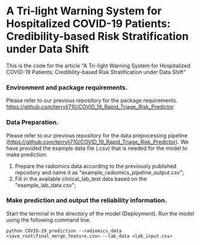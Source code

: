 # A Tri-light Warning System for Hospitalized COVID-19 Patients: Credibility-based Risk Stratification under Data Shift

This is the code for the article "A Tri-light Warning System for Hospitalized COVID-19 Patients: Credibility-based Risk Stratification under Data Shift"

### Environment and package requirements. 
Please refer to our previous repository for the package requirements. https://github.com/terryli710/COVID_19_Rapid_Triage_Risk_Predictor

### Data Preparation. 
Please refer to our previous repository for the data prepocessing pipeline (https://github.com/terryli710/COVID_19_Rapid_Triage_Risk_Predictor). We have provided the example data file (.csv) that is needed for the model to make prediction. 
1) Prepare the radiomics data according to the previously published repository and name it as "example_radiomics_pipeline_output.csv";
2) Fill in the available clinical_lab_test data based on the "example_lab_data.csv"; 

### Make prediction and output the reliability information.
Start the terminal in the directory of the model (Deployment). Run the model using the following command line.

```shell
python COVID-19_prediction --radiomics_data <save_root\final_merge_feature.csv> --lab_data <lab_input.csv>
```
